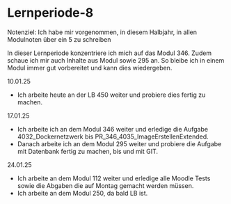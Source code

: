 # Lernperiode-8

Notenziel: Ich habe mir vorgenommen, in diesem Halbjahr, in allen Modulnoten über ein 5 zu schreiben

In dieser Lernperiode konzentriere ich mich auf das Modul 346. Zudem schaue ich mir auch Inhalte aus Modul sowie 295 an. So bleibe ich in einem Modul immer gut vorbereitet und kann dies wiedergeben.

10.01.25
- Ich arbeite heute an der LB 450 weiter und probiere dies fertig zu machen.

17.01.25
- Ich arbeite ich an dem Modul 346 weiter und erledige die Aufgabe 4032_Dockernetzwerk bis PR_346_4035_ImageErstellenExtended.
- Danach arbeite ich an dem Modul 295 weiter und probiere die Aufgabe mit Datenbank fertig zu machen, bis und mit GIT.

24.01.25
- Ich arbeite an dem Modul 112 weiter und erledige alle Moodle Tests sowie die Abgaben die auf Montag gemacht werden müssen.
- Ich arbeite an dem Modul 250, da bald LB ist.